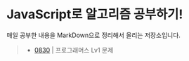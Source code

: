 # JavaScript로 알고리즘 공부하기!  
매일 공부한 내용을 MarkDown으로 정리해서 올리는 저장소입니다.

> - [0830](./README/0830.md) | 프로그래머스 Lv1 문제
